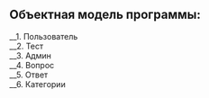 ## Объектная модель программы:
__1. Пользователь <br/>
__2. Тест <br/>
__3. Админ <br/>
__4. Вопрос <br/>
__5. Ответ <br/>
__6. Категории <br/>

